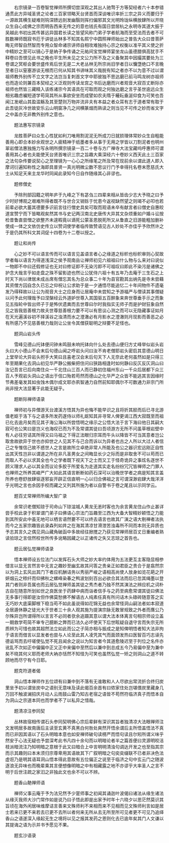 <!-- { "loadSidebar": true } -->
　　右宗镜录一百卷智觉禅师所撰切尝深观之其出人驰骛于方等契经者六十本参错通贯此方异域圣贤之论者三百家领略天台贤首而深谈唯识率折三宗之异义而要归于一源故其横生疑难则钩深赜远剖发幽翳则挥扫偏邪其文光明玲珑纵横放肆所以开晓众生自心成佛之宗而明告西来无传之的意也钱氏有国日尝居杭之永明寺其道大振于吴越此书初出其传甚远异国君长读之皆望风称门弟子学者航海而至受法而去者不可胜数禅师既寂书厄于讲徒丛林多不知其名熙宁中圆照禅师始出之普告大众曰昔菩萨晦无师智自然智而专用众智命诸宗讲师自相攻难独持心宗之权衡以准平其义使之折中精妙之至可以镜心于是衲子争传诵之元祐间宝觉禅师宴坐龙山虽德腊俱高犹手不释卷曰吾恨见此书之晚也平生所未见之文公力所不及之义备聚其中因撮其要处为三卷谓之冥枢会要世盛传焉后世无是二大老丛林无所宗尚旧学者日以慵墯绝口不言晚至者日以窒塞游谈无根而已何从知其书讲味其义哉脱有知之者亦不以为意不过以谓祖师教外别传不立文字之法岂当复刺首文字中耶彼独不思达磨已前马鸣龙树亦祖师也而造论则兼百本契经之义泛观则传读龙宫之书后达磨而兴者观音大寂百丈断际亦祖师也然皆三藏精入该练诸宗今其语具在可取而观之何独达磨之言乎圣世逾远众生相劣趣虑褊短道学苟简其所从事欲安坐而成譬如农夫隋于耰耘垂涎仰食为可笑也吾闻江发岷山其盈滥觞及其至楚则万物并流非夫有本益之者众耳有志于道者常有取于此吾徒灰冷世故安乐云山明窗净几之间横篆烟而熟读之则当见不可传之妙而省文字之中盖亦无非教外别传之意也。

　　题法惠写宗镜录

　　龙胜菩萨曰众生心性犹如利刀唯用割泥泥无所成刀日就损理体常妙众生自粗能善用心即合本妙余观世之人疲精神于纸墨者多从事于无用之学皆以刀割泥者也明州翠岩僧法惠独施力写永明所撰宗镜录一百二十卷与方广禅寺大法宝藏呜呼惠师可谓善用其心者也夫能使天台贤首唯识三宗之旨趣大乘深经六十卷妙义西天此土三百家之法句杂传要说契心之至理镜为一心心之所缘笔之所及常在现前余以谓此道人即入摩诃衍遍知称性之海即具普贤一真光明微尘数不思议行门予幸得托名卷末愿慈氏大士从知足天来主龙华时同闻此录知今日自作随缘其心非谬也。

　　题修僧史

　　予除刑部囚籍之明年庐于九峰之下有苾刍三四辈来相从皆齿少志大予晓之曰予少时好博观之艰难所得者既不与世合又销铄于忧患今返视缺然望之则竭不必叩也若前辈必欲大蓄其德要多识前言往行僧史具矣可取而观语未卒有献言者曰僧史自惠皎道宣赞宁而下皆略观矣然其书与史记两汉南北史唐传大异其文杂烦重如户婚斗讼按检昔鲁直尝憎之欲整齐未遑暇竟以谪死公蒙圣恩脱死所又从鲁直之旧游能粗加删补使成一体之文依仿史传立以赞词使学者临传致赞语见古人妙处不亦佳乎予欣然许之于是仍其所科文其词促十四卷为十二卷以授之。

　　题让和尚传

　　心之妙不可以语言传而可以语言见盖语言者心之缘道之标帜也标帜审则心契故学者每以语言为得道浅深之侯予观南岳让禅师初见六祖祖曰什么物与么来对曰说似一物即不中曰还假修证也无对曰修证即不无染污即不可祖叹曰即此不染污是诸佛之护念大哉言乎如走盘之珠不留影迹也然让公犹侍六祖十有五年乃去庵于三生石之上时天下尚以律居未成丛席有僧忘其名为总众事二十年为县官勘其出纳先是寺未尝藉其资僧方囚自念久已忘之仰祝让公求助于是一夕通悟尽能追忆二十年间物件不遗毫发乃得释故以让公为观音大士之应身而让居庵中未尝知之予游福严与僧读其事僧疑以问予此何理哉予曰涅槃经云外道妒世尊入其国驱五百醉象来奔世尊垂手示之而象见五指轮中皆出师子于是怖伏遗粪而去世尊曰尔时我指实无师子而是护财狂象自然见之皆我慈善根力故夫世尊慈善根力要不可以有思议心测之而可以无隐藏事证如月在天光遍溪谷初不择溪谷之浊清而水之澄澈必有月影水之澄澈则月现影而善恶之必有所感乃不见慈善根力哉则让公坐令其僧获聪明之辩要不足怪也。

　　题洞山岩头传

　　雪峰见德山托钵便问钟未鸣鼓未响托钵向什么处去德山便归方丈峰举似岩头岩头曰大小德山不会末后句德山闻之呼岩头问曰汝不肯老僧耶岩头密启其意德山明日上堂举论大异岩头拊手大笑曰且喜老汉会末后句天下人无奈此老何虽然如是只得三年至期果化去洞山初见华严静公搬柴把住问曰狭路相逢时如何静曰反仄反仄洞山曰汝记吾言已后向南住众一千北住山三百人而已静初住福州东山一千众后居都下众三百人予观岩头洞山之语出于信口殆若苟然而德山之化华严之众皆不能逃其言因缘时节弗差毫发其如虫蚀木偶尔成文耶亦夙智通力自然前知耶偶尔不可数通力非宗门所尚非授大法显著于此能无疑乎。

　　题断际禅师语录

　　禅师初与异僧游天台渡溪方悟其为异也悔不能早识之且将折其胫而后已寻北游值老妪于洛下与之语多所发药遂侍以师礼妪知其非寻常人俾更谒江西大寂既至而祖已化去逾月矣而见其子海公海以所尝悟明之缘示之公悟大法于言下海曰他日其嗣大寂可也公笑曰是岂义也海叹已而为不及常谓其徒曰吾顷游方无所不问虽草根岩壁中有人必往穷诘其所得又曰马祖之下得正法眼归宗耳而牛头以降皆不可当其意者岂公取舍故欲异于世也亦抑世之人见其不与己合而诉以为异者也古之人所以大过人者信己之专惟信己故不惑世人之言是故所立卓绝非常人所能及也公之器识宏远刚正自性出其天性岂非以谓道之所在非凡圣男女之间晦显长少之际而是非取舍不可以苟而已而取人不必以求其全也今之学者既下视天下之士而又工于怪奇诡异之事炫名逐世不顾义理求人必以其全而议论多胶于所爱名为走道其实走名纷纷冗冗皆禅师之门罪人也禅师之所养其峻严广大如此其语言断断如药石深可以治晚世学者之病是知其言盖所养也卷舒放肆驱逐邪妄开辟正信直明一心以归合佛祖之言可谓深渺宕肆大哉洋洋乎光明之言也余因手校而藏之又列其所施为者以自警书于卷之尾且以示同学云。

　　题百丈常禅师所编大智广录

　　余常识老僧知琼于司命山下琼湓城人黄龙无恙时客也为余言黄龙住山作止甚详尝手校此录于积翠谓门弟子曰佛语心宗法门旨趣至江西为大备大智精妙颖悟之力能到其所安此中虽无地可以栖言语然要不可以终去语言也故其广演之语大剔禅者法执而今之五家宗趣皆此录森列如井之在海其清凉甘滑泄苦浊毒所不同而本则无异质也予志其言久之偶见洞山藏角破函中多故经往掀搅之乃获见常禅师居百丈日重编者熟读验琼之言信然校世所传多讹略因藏之以正诸传之失又志琼之首告也。

　　题云居弘觉禅师语录

　　悟本禅师设五位法门以发挥石头大师之妙大率约体用为五法更互主客隐显相参借言以显无言然言中无言之趣妙至幽玄故其问答之贵亲正如君臣之贵合于是翕然宗以为洞上玄风出其门下者应机酬诘务以秀丽严峻之语相高尚使人放身如览花葩之开妍烟云之秾纤而仰拂秋之螺峰染春之鸭波划刻百出必欲合其法而后已忽其绳墨以登其门者则非吾属也而云居弘觉禅师盖其徒之秀杰者乃独不然其演法之辨应机之词朴古自在随意所划如世之良医坐于药肆中病而诣者信手与之药至病愈常谓其徒曰佛法无多事行得即是汝但作佛莫愁佛不解语古人纯素任真有所问诘木头碌砖随意答之实无巧妙大底渠脚根下稳当苟不如此虽说得如花锦无益也余常怪洞山嗣法者如本寂道全居遁休静之徒光大于世者三十余人观其施为提演宗脉无敢冒规致之外者而膺公乃尔殊异岂所谓得所以言言不必同者欤余追蹑其意以谓大法本体离言句相宗师设立盖一期救学苟简不审专己臆断之弊而已法久必坏使天下后世眩疑自退守言而失宗无所质辨为可惜也故其超然法立如此而公之子简亦相与振成之是知俾明悟者知大法非拘于语言而借言以显发者也尝与人论至此其人凌凭其气而面颈发热曰医智百巧志诬先德诟骂而去吁嗟使弘觉不死且闻余之说以为知言者今其道愈陵迟至于列位之名件亦讹乱不次如正中偏偏中正又正中来偏中至然后以兼中到总成五今乃易偏中至为兼中矣不晓其何义耶而老师大衲亦恬然不知怪为可笑也虽然弘觉一矫之则洞山之道不转顾地而尽宁有今日耶。

　　题克符道者偈

　　洞山悟本禅师作五位颂有曰兼中到不落有无谁敢和人人尽欲出常流折合终归炭里坐予初以谓坐炭中之语别无意味及读此偈百余首有曰侬家住处岂堪偎炭里藏身几万回不触波澜招庆月动人云雨鼓山雷乃知古老宿之语皆不苟然符临济真子而悟本自为洞山之宗道本同也而学者不了以私异之惜哉。

　　题清凉注参同契

　　丛林故宿相传谓石头参同契明佛心宗后辈鲜有深识其旨者独清凉大法眼禅师注文发明居多故南唐后主读至玄黄不真黑白何咎处爽然开悟余谓后主所悟盖悟法不真而已非因其语以了石头明暗本意也如安禅师破句读楞严而悟句读且尔矧所谓义味乎然安于心法无疑也予尝深考此书凡四十余句而以明暗论者半之篇首便曰灵源明皎洁枝派暗流注乃知明暗之意根于此又曰暗合上中言明明清浊句调达开发之也至指其宗而示其趣则曰本末须归宗尊卑用其语故其下广叙明暗之句奕奕缀联不已者非决色法虚诳乃是明其语耳洞山悟本得此意故有五位偏正之说至于临济之句中玄云门之随波逐浪无异味也而晚辈乘其言便想像明暗之中有相藏露之地不亦谬乎大率圣人之言不明于后世注疏之家汩之非独此文也余不可以不辨。

　　题香山靘禅师语

　　禅师父事云庵于予为法兄然予少寔师事之初闻其诵迦叶波偈曰诸法从缘生诸法从缘灭我师大沙门常作如是说乃曰子悟此即是出家予时年十六晓夕以思茫然莫识其旨顷在海外闲居味维摩诘言善来文殊师利不来相而来不见相而见文殊师利言如是居士若来已更不来若去已更不去所以者何来无所从去无所至所可见者更不可见乃追绎香山之语遂深入缘起无生之境将以见之报其发药之恩则化去已逾年矣其门人文谦以其提诲之语为示并书予愿见不果。

　　题玄沙语录

